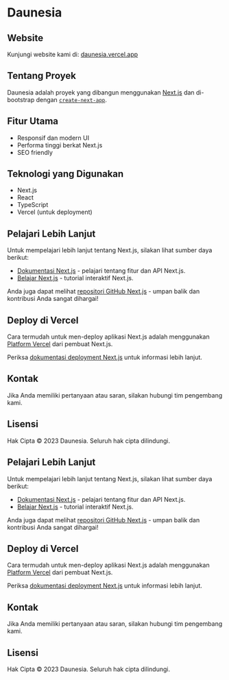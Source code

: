 # Daunesia

## Website
Kunjungi website kami di: [daunesia.vercel.app](https://daunesia.vercel.app)

## Tentang Proyek
Daunesia adalah proyek yang dibangun menggunakan [Next.js](https://nextjs.org) dan di-bootstrap dengan [`create-next-app`](https://nextjs.org/docs/app/api-reference/cli/create-next-app).

## Fitur Utama
- Responsif dan modern UI
- Performa tinggi berkat Next.js
- SEO friendly

## Teknologi yang Digunakan
- Next.js
- React
- TypeScript
- Vercel (untuk deployment)

## Pelajari Lebih Lanjut

Untuk mempelajari lebih lanjut tentang Next.js, silakan lihat sumber daya berikut:

- [Dokumentasi Next.js](https://nextjs.org/docs) - pelajari tentang fitur dan API Next.js.
- [Belajar Next.js](https://nextjs.org/learn) - tutorial interaktif Next.js.

Anda juga dapat melihat [repositori GitHub Next.js](https://github.com/vercel/next.js) - umpan balik dan kontribusi Anda sangat dihargai!

## Deploy di Vercel

Cara termudah untuk men-deploy aplikasi Next.js adalah menggunakan [Platform Vercel](https://vercel.com/new?utm_medium=default-template&filter=next.js&utm_source=create-next-app&utm_campaign=create-next-app-readme) dari pembuat Next.js.

Periksa [dokumentasi deployment Next.js](https://nextjs.org/docs/app/building-your-application/deploying) untuk informasi lebih lanjut.

## Kontak
Jika Anda memiliki pertanyaan atau saran, silakan hubungi tim pengembang kami.

## Lisensi
Hak Cipta © 2023 Daunesia. Seluruh hak cipta dilindungi.
## Pelajari Lebih Lanjut

Untuk mempelajari lebih lanjut tentang Next.js, silakan lihat sumber daya berikut:

- [Dokumentasi Next.js](https://nextjs.org/docs) - pelajari tentang fitur dan API Next.js.
- [Belajar Next.js](https://nextjs.org/learn) - tutorial interaktif Next.js.

Anda juga dapat melihat [repositori GitHub Next.js](https://github.com/vercel/next.js) - umpan balik dan kontribusi Anda sangat dihargai!

## Deploy di Vercel

Cara termudah untuk men-deploy aplikasi Next.js adalah menggunakan [Platform Vercel](https://vercel.com/new?utm_medium=default-template&filter=next.js&utm_source=create-next-app&utm_campaign=create-next-app-readme) dari pembuat Next.js.

Periksa [dokumentasi deployment Next.js](https://nextjs.org/docs/app/building-your-application/deploying) untuk informasi lebih lanjut.

## Kontak
Jika Anda memiliki pertanyaan atau saran, silakan hubungi tim pengembang kami.

## Lisensi
Hak Cipta © 2023 Daunesia. Seluruh hak cipta dilindungi.
